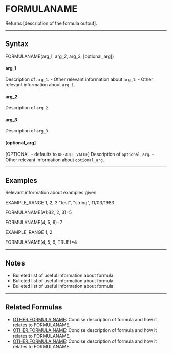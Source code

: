 # FORMULANAME

Returns [description of the formula output].

---
## Syntax

FORMULANAME(arg_1, arg_2, arg_3, [optional_arg])

#### arg_1
Description of `arg_1`.
    - Other relevant information about `arg_1`.
    - Other relevant information about `arg_1`.

#### arg_2
Description of `arg_2`.

#### arg_3
Description of `arg_3`.

#### [optional_arg]
[OPTIONAL - defaults to `DEFAULT_VALUE`] Description of `optional_arg`.
    - Other relevant information about `optional_arg`.

---
## Examples

Relevant information about examples given.

EXAMPLE_RANGE
1,          2,         3
"test", "string", 11/03/1983

FORMULANAME(A1:B2, 2, 3)=5

FORMULANAME(4, 5, 6)=7

EXAMPLE_RANGE
1, 2

FORMULANAME(4, 5, 6, TRUE)=4

---
## Notes

- Bulleted list of useful information about formula.
- Bulleted list of useful information about formula.
- Bulleted list of useful information about formula.

---
## Related Formulas

- [OTHER.FORMULA.NAME](url): Concise description of formula and how it relates to FORMULANAME.
- [OTHER.FORMULA.NAME](url): Concise description of formula and how it relates to FORMULANAME.
- [OTHER.FORMULA.NAME](url): Concise description of formula and how it relates to FORMULANAME.





 
